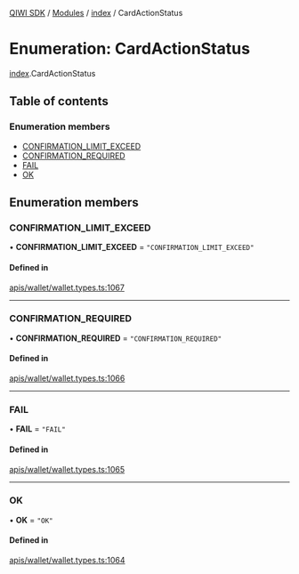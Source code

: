 [QIWI SDK](../README.md) / [Modules](../modules.md) / [index](../modules/index.md) / CardActionStatus

# Enumeration: CardActionStatus

[index](../modules/index.md).CardActionStatus

## Table of contents

### Enumeration members

- [CONFIRMATION\_LIMIT\_EXCEED](index.CardActionStatus.md#confirmation_limit_exceed)
- [CONFIRMATION\_REQUIRED](index.CardActionStatus.md#confirmation_required)
- [FAIL](index.CardActionStatus.md#fail)
- [OK](index.CardActionStatus.md#ok)

## Enumeration members

### CONFIRMATION\_LIMIT\_EXCEED

• **CONFIRMATION\_LIMIT\_EXCEED** = `"CONFIRMATION_LIMIT_EXCEED"`

#### Defined in

[apis/wallet/wallet.types.ts:1067](https://github.com/AlexXanderGrib/node-qiwi-sdk/blob/05e2fb8/src/apis/wallet/wallet.types.ts#L1067)

___

### CONFIRMATION\_REQUIRED

• **CONFIRMATION\_REQUIRED** = `"CONFIRMATION_REQUIRED"`

#### Defined in

[apis/wallet/wallet.types.ts:1066](https://github.com/AlexXanderGrib/node-qiwi-sdk/blob/05e2fb8/src/apis/wallet/wallet.types.ts#L1066)

___

### FAIL

• **FAIL** = `"FAIL"`

#### Defined in

[apis/wallet/wallet.types.ts:1065](https://github.com/AlexXanderGrib/node-qiwi-sdk/blob/05e2fb8/src/apis/wallet/wallet.types.ts#L1065)

___

### OK

• **OK** = `"OK"`

#### Defined in

[apis/wallet/wallet.types.ts:1064](https://github.com/AlexXanderGrib/node-qiwi-sdk/blob/05e2fb8/src/apis/wallet/wallet.types.ts#L1064)
